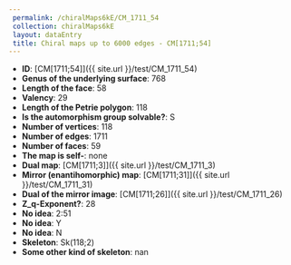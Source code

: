 ```yaml
--- 
 permalink: /chiralMaps6kE/CM_1711_54 
 collection: chiralMaps6kE
 layout: dataEntry
 title: Chiral maps up to 6000 edges - CM[1711;54]
---
```


- **ID**: [CM[1711;54]]({{ site.url }}/test/CM_1711_54)
- **Genus of the underlying surface**: 768
- **Length of the face**: 58
- **Valency**: 29
- **Length of the Petrie polygon**: 118
- **Is the automorphism group solvable?**: S
- **Number of vertices**: 118
- **Number of edges**: 1711
- **Number of faces**: 59
- **The map is self-**: none
- **Dual map**: [CM[1711;3]]({{ site.url }}/test/CM_1711_3)
- **Mirror (enantihomorphic) map**: [CM[1711;31]]({{ site.url }}/test/CM_1711_31)
- **Dual of the mirror image**: [CM[1711;26]]({{ site.url }}/test/CM_1711_26)
- **Z_q-Exponent?**: 28
- **No idea**:  2:51
- **No idea**: Y
- **No idea**: N
- **Skeleton**: Sk(118;2)
- **Some other kind of skeleton**: nan
